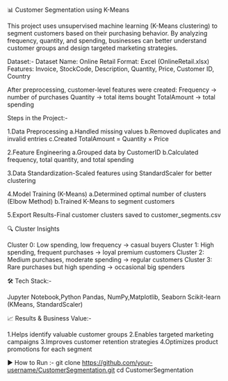 📊 Customer Segmentation using K-Means

This project uses unsupervised machine learning (K-Means clustering) to segment customers based on their purchasing behavior. By analyzing frequency, quantity, and spending, businesses can better understand customer groups and design targeted marketing strategies.

Dataset:-
Dataset Name: Online Retail
Format: Excel (OnlineRetail.xlsx)
Features: Invoice, StockCode, Description, Quantity, Price, Customer ID, Country

After preprocessing, customer-level features were created:
Frequency → number of purchases
Quantity → total items bought
TotalAmount → total spending

Steps in the Project:-

1.Data Preprocessing
a.Handled missing values
b.Removed duplicates and invalid entries
c.Created TotalAmount = Quantity × Price

2.Feature Engineering
a.Grouped data by CustomerID
b.Calculated frequency, total quantity, and total spending

3.Data Standardization-Scaled features using StandardScaler for better clustering

4.Model Training (K-Means)
a.Determined optimal number of clusters (Elbow Method)
b.Trained K-Means to segment customers

5.Export Results-Final customer clusters saved to customer_segments.csv

🔍 Cluster Insights

Cluster 0: Low spending, low frequency → casual buyers
Cluster 1: High spending, frequent purchases → loyal premium customers
Cluster 2: Medium purchases, moderate spending → regular customers
Cluster 3: Rare purchases but high spending → occasional big spenders

🛠️ Tech Stack:-

Jupyter Notebook,Python
Pandas, NumPy,Matplotlib, Seaborn
Scikit-learn (KMeans, StandardScaler)

📈 Results & Business Value:-

1.Helps identify valuable customer groups
2.Enables targeted marketing campaigns
3.Improves customer retention strategies
4.Optimizes product promotions for each segment

▶️ How to Run :- 
git clone https://github.com/your-username/CustomerSegmentation.git
cd CustomerSegmentation


